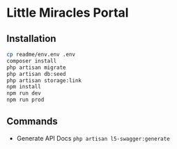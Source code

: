 # Little Miracles Portal

## Installation
```bash
cp readme/env.env .env
composer install
php artisan migrate
php artisan db:seed
php artisan storage:link
npm install
npm run dev
npm run prod
```

## Commands
- Generate API Docs `php artisan l5-swagger:generate`
